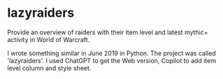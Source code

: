 # lazyraiders
Provide an overview of raiders with their item level and latest mythic+ activity in World of Warcraft.

I wrote something similar in June 2019 in Python. The project was called 'lazyraiders'. I used ChatGPT to get the Web version, Copilot to add item level column and style sheet.
